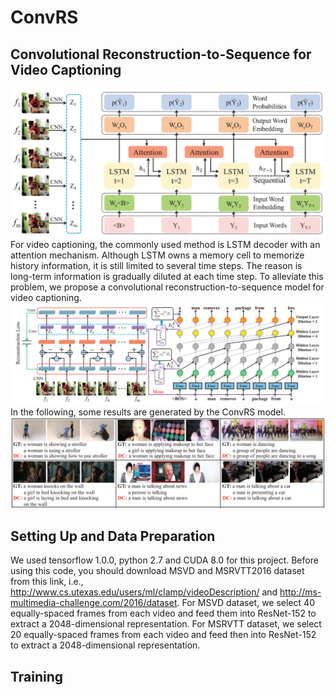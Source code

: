 # ConvRS
## Convolutional Reconstruction-to-Sequence for Video Captioning

![Task](https://github.com/AmingWu/ConvRS/blob/master/pic/LSTM%20decoder.png "Illustration of LSTM Decoder")
For video captioning, the commonly used method is LSTM decoder with an attention mechanism. Although LSTM owns a memory cell to memorize history information, it is still limited to several time steps. The reason is long-term information is gradually diluted at each time step. To alleviate this problem, we propose a convolutional reconstruction-to-sequence model for video captioning.
![Task](https://github.com/AmingWu/ConvRS/blob/master/pic/Convolutional%20Sequence-to-Sequence.png "Illustration of ConvRS")
In the following, some results are generated by the ConvRS model.
![Task](https://github.com/AmingWu/ConvRS/blob/master/pic/results.png "Illustration of ConvRS")

## Setting Up and Data Preparation
We used tensorflow 1.0.0, python 2.7 and CUDA 8.0 for this project. Before using this code, you should download MSVD and MSRVTT2016 dataset from this link, i.e.,  http://www.cs.utexas.edu/users/ml/clamp/videoDescription/ and http://ms-multimedia-challenge.com/2016/dataset. For MSVD dataset, we select 40 equally-spaced frames from each video and feed them into ResNet-152 to extract a 2048-dimensional representation. For MSRVTT dataset, we select 20 equally-spaced frames from each video and feed then into ResNet-152 to extract a 2048-dimensional representation.

## Training
